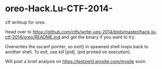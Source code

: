 # oreo-Hack.Lu-CTF-2014-
ctf writeup for oreo.

Head over to https://github.com/ctfs/write-ups-2014/blob/master/hack-lu-ctf-2014/oreo/README.md and get the binary if you want to try.

Overwrites the sscanf pointer, so exit() in spawned shell loops back to another shell. To exit, use kill [pid], (pid printed on execution).

Will post a brief analysis on https://testzer0.wixsite.com/mysite soon.

